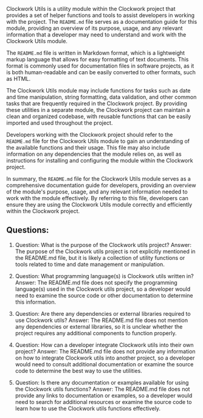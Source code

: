 Clockwork Utils is a utility module within the Clockwork project that provides a set of helper functions and tools to assist developers in working with the project. The `README.md` file serves as a documentation guide for this module, providing an overview of its purpose, usage, and any relevant information that a developer may need to understand and work with the Clockwork Utils module.

The `README.md` file is written in Markdown format, which is a lightweight markup language that allows for easy formatting of text documents. This format is commonly used for documentation files in software projects, as it is both human-readable and can be easily converted to other formats, such as HTML.

The Clockwork Utils module may include functions for tasks such as date and time manipulation, string formatting, data validation, and other common tasks that are frequently required in the Clockwork project. By providing these utilities in a separate module, the Clockwork project can maintain a clean and organized codebase, with reusable functions that can be easily imported and used throughout the project.

Developers working with the Clockwork project should refer to the `README.md` file for the Clockwork Utils module to gain an understanding of the available functions and their usage. This file may also include information on any dependencies that the module relies on, as well as instructions for installing and configuring the module within the Clockwork project.

In summary, the `README.md` file for the Clockwork Utils module serves as a comprehensive documentation guide for developers, providing an overview of the module's purpose, usage, and any relevant information needed to work with the module effectively. By referring to this file, developers can ensure they are using the Clockwork Utils module correctly and efficiently within the Clockwork project.

## Questions:

1. Question: What is the purpose of the Clockwork utils project?
   Answer: The purpose of the Clockwork utils project is not explicitly mentioned in the README.md file, but it is likely a collection of utility functions or tools related to time and date management or manipulation.

2. Question: What programming language(s) is Clockwork utils written in?
   Answer: The README.md file does not specify the programming language(s) used in the Clockwork utils project, so a developer would need to examine the source code or other documentation to determine this information.

3. Question: Are there any dependencies or external libraries required to use Clockwork utils?
   Answer: The README.md file does not mention any dependencies or external libraries, so it is unclear whether the project requires any additional components to function properly.

4. Question: How can a developer integrate Clockwork utils into their own project?
   Answer: The README.md file does not provide any information on how to integrate Clockwork utils into another project, so a developer would need to consult additional documentation or examine the source code to determine the best way to use the utilities.

5. Question: Is there any documentation or examples available for using the Clockwork utils functions?
   Answer: The README.md file does not provide any links to documentation or examples, so a developer would need to search for additional resources or examine the source code to learn how to use the Clockwork utils functions effectively.
